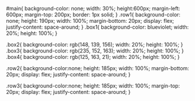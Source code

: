 #main{
    background-color: none;
    width: 30%;
    height:600px;
    margin-left: 600px;
    margin-top: 200px;
    border: 1px solid;
}
.row1{
    background-color: none;
    height: 190px;
    width: 100%;
    margin-bottom: 20px;
    display: flex;
    justify-content: space-around;
}
.box1{
    background-color: blueviolet;
    width: 20%;
    height: 100%;
}

.box2{
    background-color: rgb(148, 139, 156);
    width: 20%;
    height: 100%;
}
.box3{
    background-color: rgb(235, 152, 163);
    width: 20%;
    height: 100%;
}
.box4{
    background-color: rgb(125, 163, 21);
    width: 20%;
    height: 100%;
}

.row2{
    background-color:none;
    height: 185px;
    width: 100%;
    margin-bottom: 20px;
    display: flex;
    justify-content: space-around;
}

.row3{
    background-color:none;
    height: 185px;
    width: 100%;
    margin-top: 20px;
    display: flex;
    justify-content: space-around;
}


